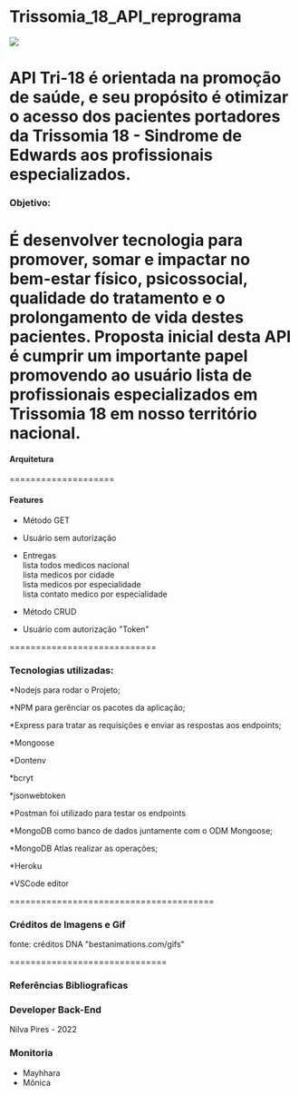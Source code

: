 # Trissomia_18_API_reprograma

<img src="https://bestanimations.com/media/dna/119356307dna-rna-chromosomes-double-helix-rotating-animated-gif-6.gif#.Ytn1axr8B_U.link">

API Tri-18 é orientada na promoção de saúde, e seu propósito é otimizar o acesso dos pacientes portadores da Trissomia 18 - Sindrome de Edwards aos profissionais especializados.
============================
### Objetivo:
É desenvolver tecnologia para promover, somar e impactar no bem-estar físico, psicossocial, qualidade do tratamento e o prolongamento de vida destes pacientes.
Proposta inicial desta API é cumprir um importante papel promovendo ao usuário lista de profissionais especializados em Trissomia 18 em nosso território nacional.
=======================
#### Arquitetura


====================
#### Features

* Método GET
* Usuário sem autorização

* Entregas                                   
lista todos medicos nacional             
lista medicos por   cidade              
lista medicos por  especialidade        
lista contato medico por especialidade

* Método CRUD 
* Usuário com autorização "Token"

 ============================

### Tecnologias utilizadas:
*Nodejs para rodar o Projeto;

*NPM para gerênciar os pacotes da aplicação;

*Express para tratar as requisições e enviar as respostas aos endpoints;

*Mongoose

*Dontenv

*bcryt

*jsonwebtoken

*Postman foi utilizado para testar os endpoints

*MongoDB como banco de dados juntamente com o ODM Mongoose;

*MongoDB Atlas realizar as operações;

*Heroku 

*VSCode editor 

=======================================
### Créditos de Imagens e Gif
fonte: créditos DNA "bestanimations.com/gifs"

==============================

### Referências Bibliograficas

### Developer Back-End
Nilva Pires - 2022

### Monitoria
* Mayhhara 
* Mônica 
